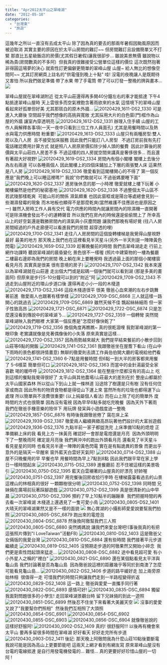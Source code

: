 ```yaml
---
title: "Apr2012太平山之翠峰湖"
date: "2012-05-18"
categories: 
  - "台灣東"
  - "旅遊"
---
```


這幾年之所以一直沒有去成太平山 除了因為真的要去的那兩年暑假因颱風原因而被迫取消 其實主要的原因在於太平山房間的難訂~~ 但房間難訂且設備簡單又不打緊 那直比五星級飯店的房價(尤其假日暑假)讓我很卻步... 雖說美景無價 雖說物以稀為貴(房間數真的不多阿)  但我真的很難接受公營單位這樣的價位 這次既然抱著非得圓這場夢的決心 就索性訂更偏僻更簡單的翠峰山屋 山屋~ 給人無比的想像空間阿~~ 尤其訂房網頁上註名的"供電僅到晚上十點" 哇! 沒電的夜晚讓人是既期待又害怕 所以我們做足準備 帶了水果 帶了手電筒 帶了可以打發一整晚的牌與畫本... ![](images/7155943318_57d471b80b.jpg)

翠峰山屋就在翠峰湖附近 從太平山莊還得再多開40分鐘左右的車才能抵達 下午4點抵達翠峰山屋時 天上雲很多而空氣裡飽含著雨欲來的水氣 這情境下的翠峰山屋看起來好孤單但好美 尤其那斑白的原木外牆... ![20120429_1611-DS2_1330](images/7155957940_555e4e7e0a.jpg) 可是進入大廳後 空間超乎我們想像的高挑與寬敞 尤其採用大片的白色窗(門)框作為山屋的外牆 讓室內穿透明亮 ![20120429_1612-DS2_1331](images/7155957716_97cb9984ab.jpg) 辦理入住手續 山屋的工作人員解釋各事項(一天一夜中只看到三位工作人員面孔) 尤其是用餐時間以及熱水與電力供應時間 粉重要! ![20120429_1613-DS2_1333](images/7155957250_a4464570b6.jpg) 山屋只有兩種房型:雙人房以及八人房  且不接受加床服務 因此我們只能訂八人房型   不過訂房前我有先打電話確認費用計算方式 就是照八人房原房價扣除少掉人頭的餐費  因此計算後的房價與太平山莊四人房差不多 不過這樣的四人房就空間來講真是奢侈很多... 而且還有著超大好視野! ![20120429_1619-DS2_1334](images/7155957008_f1598841fc.jpg) 房間內有個小閣樓 閣樓上去後分為左右兩邊 可以各睡兩個人 因此閣樓上的四個床鋪加上下層的兩張雙人床 這果然是八人房 ![20120429_1619-DS2_1336](images/7155956548_c83e626401.jpg) 徹愛看到這閣樓開心的不得了 第一個反應是"我們晚上可以睡這裡嗎?" 我說"你們敢就可以 不過爸媽要睡下面" ![20120429_1620-DS2_1337](images/7155956228_7fc1a08f0d.jpg) 進房後休息的那一小時裡 徹愛就樓上樓下玩著 小閣樓儼然是他們的秘密基地 ![20120429_1620-DS2_1338](images/7155955986_8ee10c328a.jpg) 不過整個太平山區不若武陵那樣乾爽  可能山形的關係 濕氣頗重 也因此窗框或是陽台等處總會見到一些潮濕發霉的現象 而木地板也顯得不是那麼乾爽(當然維護不佳應該也是原因之一) 雖然入房時工作人員有交代 電力供應的時間內就讓房間內的除濕機一直開著 可是除濕機會發出不小的運轉聲音 所以我們在房內的時候還是偷偷關上了 所幸高山上的好空氣還是戰勝房間內的濕氣與小灰塵問題 讓我們那晚有場好覺 (往八人房房間經過的戶外走廊便可以看進我們的房間 超穿透的哩) ![20120429_1700-DS2_1341](images/7155955214_a12dcbaa2e.jpg) 走往八人房房間的這個旋轉樓梯是我覺得山屋視野最好 最美的地方 那天晚上我們也在這裡看見半天星斗(另外一半天則是一陣陣黃色閃電) ![20120429_1659-DS2_1339](images/7155955758_9f5dfa47f2.jpg) 趁著晚餐前的時間 我們去翠峰湖走走 行前上網作功課時 聽說翠峰湖的晨昏變化 景色很不一樣喔 (照片中建築物的一樓為餐廳 二樓最右邊即為我們的房間 晚上躺在床上要睡覺時 我透過最上面的那個小閣樓窗看見月亮 其實真是很美 很有意境的房子) ![20120429_1707-DS2_1342](images/7155954962_99d61d0025.jpg) 我本來還以為翠峰湖就在山莊邊 走出個大門或是起碼一個後門就可以看到湖 (那是多美的畫面阿) 但原來是步行5-10分鐘可以到的"附近"阿 ![20120429_1709-DS2_1343](images/7155953856_c4eaac18e4.jpg) 不過走到山屋附近的環山步道口後 還得再走小小一段的木棧道 ![20120429_1713-DS2_1346](images/7155953580_74714fb508.jpg) 這段木棧道很平 很美 徹爸心血來潮的左右步跳舞著前進  徹愛兩人也跟著有樣學樣 ![20120429_1709-DSC_6868](images/7155954338_009876a586.jpg) 三人就這樣一路開心的跳過去 ![20120429_1709-DSC_6869](images/7155954126_aaf20c4c41.jpg) 雖然天候不佳 飄起絲絲細雨 但一家子性致高昂 ![20120429_1721-DSC_6871](images/7155951474_733a2995f8.jpg) ![20120429_1722-DSC_6874](images/7155951298_45a9c09ea0.jpg) 只是怎麼還沒看到傳說中的翠峰湖ㄋ... ![20120429_1727-DS2_1359](images/7155951132_910dcff85d.jpg) 一個轉彎 突然間翠峰湖映入我們眼裡 大家第一個反應是"怎麼好像快乾了" ![20120429_1719-DS2_1356](images/7155952136_86738d0366.jpg) 換個角度再瞧瞧~ 真的很乾涸哩 我對翠峰湖的第一眼印象 老實講就像是見著偶像後的小失落 原來真實是這樣... ![20120429_1720-DS2_1357](images/7155951924_0b9de4797f.jpg) 因為雨勢越來越大 我們提早結束餐前的小散步回到山莊等6點的開飯 ![20120429_1741-DS2_1361](images/7155950702_2a112443a0.jpg) 我跟徹爸坐在屋簷下看山 (在山中 下雨時的景色都很詩情畫意) 無聊的徹愛則去請工作員伯伯開大廳的電視給他們看 ![20120429_1741-DS2_1360](images/7155950888_e422df7221.jpg) 6-7點是用餐時間 但6點一到大半的房客都來用餐了 5-6樣菜 簡單但可口 ![20120429_1812-DS2_1363](images/7155950488_a39fba7e89.jpg) 而當中的金針湯最受全家喜歡 喝的暖呼呼 ![20120429_1812-DS2_1364](images/7155950188_804b6f98ce.jpg) 能在整座什麼都沒有的高山上 吃到這樣的餐點我覺得很好了 太平山與其他農場/山莊最大的差別在於 整座山都屬於太平山國家森林 所以從山下到山上就一條林道 沿途除了樹還是只有樹 沒有任何住家或商店 因此所有的物資食物都是得從山下運上來 當然所有的垃圾也都得運下山處理 所以簡單與不浪費很重要! (以上純屬個人看法) 而在山上除了吃的簡單外 度時間的方式也很簡單 因為沒有電視 因為早早6點多就吃完晚餐  因為天外下著雨 我們在徹爸手機音樂的陪伴下 用玩牌 發呆與小遊戲度過一整晚 ![20120429_1857-DSC_6876](images/7155949202_e79b5fb338.jpg) 有時後我跟徹爸倦了 窩在床上呆 ![20120429_1939-DS2_1387](images/7155948178_1630711e8e.jpg) 徹愛兩人繼續興緻高昂玩著他們設計的大富翁遊戲 ![20120429_1936-DS2_1376](images/7155948400_ff16dceca9.jpg) 九點半前一家子都盥洗完 上床準備10點的熄燈 正準備躺上床的我 看見上方一抹黃亮 確認好一會那是電燈還是月亮  因為外頭明明下了一整晚雨阿 確定是月亮後 我們興沖沖的跑出外頭看月亮 還看見了半天星斗 看見星星的同時 也看見另半邊一陣陣的黃色閃電 實在是有點詭異的景像 而更出乎意外的是隔天一早醒來 窗外藍天白雲好天氣阿! ![20120430_0714-DS2_1388](images/7155947920_24becae372.jpg) 山屋不只晚餐用的早 早餐也早 用餐時間為早上7點到8點 因此我們跟平常在家上學日一樣時間起床 ![20120430_0715-DS2_1389](images/7155947778_c0942e3485.jpg) 進餐廳前 忍不住被這樣的美景吸引 ![20120430_0750-DS2_1395](images/7155946460_032c9b3231.jpg) 藍天白雲襯著的山屋真的好漂亮 好帥喔 ![20120430_0751-DS2_1397](images/7155945916_8fcc31d7fc.jpg) 用完餐後回房收拾行李時 在樓梯露臺看過去的山景 這裡山的林相真的很好 一顆顆樹很分明 ![20120430_0752-DS2_1398](images/7155945648_024b8ec6ff.jpg) 同時間 兄妹倆在廣場前玩著踩腳遊戲 ![20120430_0752-DS2_1399](images/7155945316_0cb1766671.jpg) 真是很清新的山中早晨 ![20120430_0750-DS2_1396](images/7155946210_7097a62811.jpg) 預約了早上10點半的蹦蹦車  我們把握時間的再去看一次翠峰湖 木棧道上還遇見了一隻可愛小鳥 ![20120430_0805-DS2_1401](images/7155944072_5a568d99c0.jpg) 大晴天的翠峰湖果然又是不一樣的面貌 ![](images/7155943318_57d471b80b.jpg) 無心賞湖的小攝影師愛愛說要幫我們拍照 ![20120430_0805-DSC_6879](images/7155944562_8e68ea5f47.jpg) 跑出來的電燈泡 ![20120430_0804-DSC_6878](images/7155944744_5c3a5f0339.jpg) 然後換阿徹幫我們三人照 ![20120430_0805-DSC_6880](images/7155944308_707f1bcda3.jpg) 突然媽媽說 讓我們來愛台灣吧!(事後我真的有把這張照片傳到"I LoveTaiwan"活動FB) ![20120430_0810-DS2_1403](images/7155943018_cf49eced82.jpg) 這是徹爸父女倆版的我愛台灣 ![20120430_0810-DSC_6884](images/7155942754_20b87e3409.jpg) 還有些時間 我們接著平元步道繼續走 ![20120430_0819-DS2_1405](images/7155942550_8d111fc69c.jpg) 沒預期走步道的阿徹果然又開始小碎念  我們更是索性悶起頭來猛走... ![20120430_0808-DSC_6882](images/7155943586_9b3b41739a.jpg) 途中看見超可愛 有小小外星人之稱的"裡白" ![20120430_0821-DSC_6890](images/7155941978_646c40289c.jpg) 還在某個點看見太平洋與龜山島 我們討論著是否為龜山島  因為徹爸說這裡的距離幾乎等同於到南澳了怎麼可能看見龜山島... ![20120430_0822-DS2_1406](images/7155941728_1c762ecb55.jpg) 步道的路平緩好走 加上兩旁原始林相  很值得一走 可惜我們的時間只夠讓我們走到一半路程變得折返 ![20120430_0829-DS2_1408](images/7155940878_da8ba4e0ed.jpg) 這一路上 徹爸與愛愛一直攜手同行著 ![20120430_0822-DSC_6893](images/7155941538_20352a1304.jpg) 感情可好! ![20120430_0835-DSC_6894](images/7155940660_42058e3c82.jpg) 獨留我面對問題很多的小學生! 走回翠峰湖景觀台時 留下兄妹倆的到此一遊照 ![20120430_0851-DSC_6899](images/7155940212_2b8cec15bd.jpg) 然後忍不住坐下來看著大美麗天空 ![](images/7155939976_9a084a3897.jpg) 沒事的愛愛又說了"我要幫你們照相"  然後我們互相照了大頭照 ![20120430_0854-DSC_6901](images/7155939808_776a27935f_m.jpg) ![20120430_0854-DSC_6902](images/7155939564_a8c6cff08e_m.jpg) ![20120430_0855-DSC_6903](images/7155939288_91c936f3f8_m.jpg) ![20120430_0856-DSC_6904](images/7155939084_5cc064ac7c_m.jpg) 就像徹爸說的 這樣好舒服阿! ![20120430_0902-DS2_1409](images/7155938918_e71758d8db.jpg) 真的! 很舒服阿!!! 以後再有機會來太平山 要再多留很多時間在翠峰湖 好好看天 好好走完所有步道 ![20120430_0903-DS2_1411](images/7155938514_b0aab939c4.jpg) 後記: 那天晚上阿徹問我為什麼山莊10點後要斷電 我說可能是因為高山上更要節能吧 這兩天上網才看到有網友寫 原來翠峰山屋沒有台電的電線抵達 是自行用發電機發電的... 難怪... 真的更要好好珍惜山屋的一切阿 !
